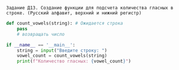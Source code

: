 `Задание Д13. Создание функции для подсчета количества гласных в строке. (Русский алфавит, верхний и нижний регистр)`

```python
def count_vowels(string): # Ожидается строка
    pass
    # возвращать число

if __name__ == '__main__':
    string = input("Введите строку: ")
    vowel_count = count_vowels(string)
    print(f"Количество гласных: {vowel_count}")

```